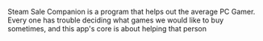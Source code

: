 Steam Sale Companion is a program that helps out the average PC Gamer. Every one has trouble deciding what games we would like to buy sometimes, and this app's core is about helping that person
